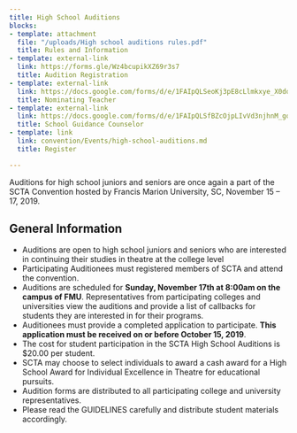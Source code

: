 ```yaml
---
title: High School Auditions
blocks:
- template: attachment
  file: "/uploads/High school auditions rules.pdf"
  title: Rules and Information
- template: external-link
  link: https://forms.gle/Wz4bcupikXZ69r3s7
  title: Audition Registration
- template: external-link
  link: https://docs.google.com/forms/d/e/1FAIpQLSeoKj3pE8cLlmkxye_X0dqN7gfmfVU2UxsWq5jZWLvyr-nSDw/viewform
  title: Nominating Teacher
- template: external-link
  link: https://docs.google.com/forms/d/e/1FAIpQLSfBZcOjpLIvVd3njhnM_gqIXYyYTEv-6_ATT2ZXck5g32wkNQ/viewform
  title: School Guidance Counselor
- template: link
  link: convention/Events/high-school-auditions.md
  title: Register

---
```

Auditions for high school juniors and seniors are once again a part of the SCTA Convention hosted by Francis Marion University, SC, November 15 – 17, 2019.

## General Information

* Auditions are open to high school juniors and seniors who are interested in continuing their studies in theatre at the college level
* Participating Auditionees must registered members of SCTA and attend the convention.
* Auditions are scheduled for **Sunday, November 17th at 8:00am on the campus of FMU**. Representatives from participating colleges and universities view the auditions and provide a list of callbacks for students they are interested in for their programs.
* Auditionees must provide a completed application to participate. **This application must be received on or before October 15, 2019**.
* The cost for student participation in the SCTA High School Auditions is $20.00 per student.
* SCTA may choose to select individuals to award a cash award for a High School Award for Individual Excellence in Theatre for educational pursuits.
* Audition forms are distributed to all participating college and university representatives.
* Please read the GUIDELINES carefully and distribute student materials accordingly.